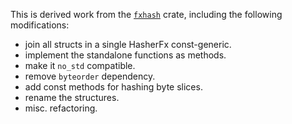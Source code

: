 This is derived work from the
[`fxhash`](https://crates.io/crates/fxhash/0.2.1) crate,
including the following modifications:

- join all structs in a single HasherFx const-generic.
- implement the standalone functions as methods.
- make it `no_std` compatible.
- remove `byteorder` dependency.
- add const methods for hashing byte slices.
- rename the structures.
- misc. refactoring.
